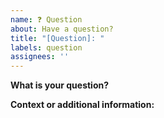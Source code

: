 ```yaml
---
name: ❓ Question
about: Have a question?
title: "[Question]: "
labels: question
assignees: ''
---
```


**What is your question?**


**Context or additional information:**
